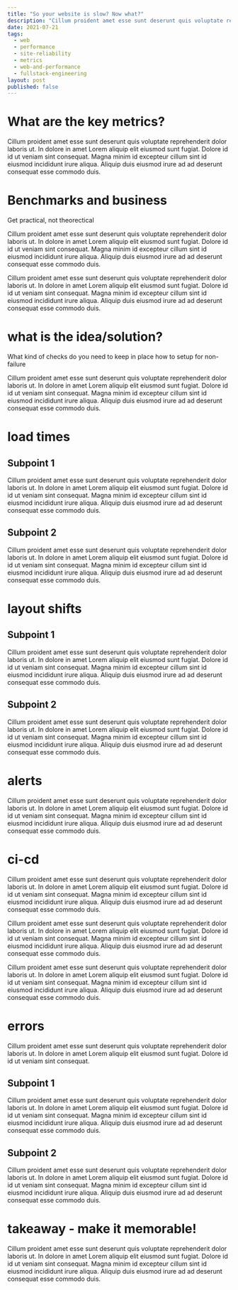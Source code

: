 ```yaml
---
title: "So your website is slow? Now what?"
description: "Cillum proident amet esse sunt deserunt quis voluptate reprehenderit dolor laboris ut. In dolore in amet Lorem aliquip elit eiusmod sunt fugiat. Dolore id id ut veniam sint consequat. "
date: 2021-07-21
tags:
  - web
  - performance
  - site-reliability
  - metrics
  - web-and-performance
  - fullstack-engineering
layout: post
published: false
---
```


# What are the key metrics?

Cillum proident amet esse sunt deserunt quis voluptate reprehenderit dolor laboris ut. In dolore in amet Lorem aliquip elit eiusmod sunt fugiat. Dolore id id ut veniam sint consequat. Magna minim id excepteur cillum sint id eiusmod incididunt irure aliqua. Aliquip duis eiusmod irure ad ad deserunt consequat esse commodo duis.

# Benchmarks and business

Get practical, not theorectical

Cillum proident amet esse sunt deserunt quis voluptate reprehenderit dolor laboris ut. In dolore in amet Lorem aliquip elit eiusmod sunt fugiat. Dolore id id ut veniam sint consequat. Magna minim id excepteur cillum sint id eiusmod incididunt irure aliqua. Aliquip duis eiusmod irure ad ad deserunt consequat esse commodo duis.

Cillum proident amet esse sunt deserunt quis voluptate reprehenderit dolor laboris ut. In dolore in amet Lorem aliquip elit eiusmod sunt fugiat. Dolore id id ut veniam sint consequat. Magna minim id excepteur cillum sint id eiusmod incididunt irure aliqua. Aliquip duis eiusmod irure ad ad deserunt consequat esse commodo duis.

# what is the idea/solution?

What kind of checks do you need to keep in place
how to setup for non-failure

Cillum proident amet esse sunt deserunt quis voluptate reprehenderit dolor laboris ut. In dolore in amet Lorem aliquip elit eiusmod sunt fugiat. Dolore id id ut veniam sint consequat. Magna minim id excepteur cillum sint id eiusmod incididunt irure aliqua. Aliquip duis eiusmod irure ad ad deserunt consequat esse commodo duis.

# load times

## Subpoint 1

Cillum proident amet esse sunt deserunt quis voluptate reprehenderit dolor laboris ut. In dolore in amet Lorem aliquip elit eiusmod sunt fugiat. Dolore id id ut veniam sint consequat. Magna minim id excepteur cillum sint id eiusmod incididunt irure aliqua. Aliquip duis eiusmod irure ad ad deserunt consequat esse commodo duis.

## Subpoint 2

Cillum proident amet esse sunt deserunt quis voluptate reprehenderit dolor laboris ut. In dolore in amet Lorem aliquip elit eiusmod sunt fugiat. Dolore id id ut veniam sint consequat. Magna minim id excepteur cillum sint id eiusmod incididunt irure aliqua. Aliquip duis eiusmod irure ad ad deserunt consequat esse commodo duis.

# layout shifts

## Subpoint 1

Cillum proident amet esse sunt deserunt quis voluptate reprehenderit dolor laboris ut. In dolore in amet Lorem aliquip elit eiusmod sunt fugiat. Dolore id id ut veniam sint consequat. Magna minim id excepteur cillum sint id eiusmod incididunt irure aliqua. Aliquip duis eiusmod irure ad ad deserunt consequat esse commodo duis.

## Subpoint 2

Cillum proident amet esse sunt deserunt quis voluptate reprehenderit dolor laboris ut. In dolore in amet Lorem aliquip elit eiusmod sunt fugiat. Dolore id id ut veniam sint consequat. Magna minim id excepteur cillum sint id eiusmod incididunt irure aliqua. Aliquip duis eiusmod irure ad ad deserunt consequat esse commodo duis.

# alerts

Cillum proident amet esse sunt deserunt quis voluptate reprehenderit dolor laboris ut. In dolore in amet Lorem aliquip elit eiusmod sunt fugiat. Dolore id id ut veniam sint consequat. Magna minim id excepteur cillum sint id eiusmod incididunt irure aliqua. Aliquip duis eiusmod irure ad ad deserunt consequat esse commodo duis.

# ci-cd

Cillum proident amet esse sunt deserunt quis voluptate reprehenderit dolor laboris ut. In dolore in amet Lorem aliquip elit eiusmod sunt fugiat. Dolore id id ut veniam sint consequat. Magna minim id excepteur cillum sint id eiusmod incididunt irure aliqua. Aliquip duis eiusmod irure ad ad deserunt consequat esse commodo duis.

Cillum proident amet esse sunt deserunt quis voluptate reprehenderit dolor laboris ut. In dolore in amet Lorem aliquip elit eiusmod sunt fugiat. Dolore id id ut veniam sint consequat. Magna minim id excepteur cillum sint id eiusmod incididunt irure aliqua. Aliquip duis eiusmod irure ad ad deserunt consequat esse commodo duis.

Cillum proident amet esse sunt deserunt quis voluptate reprehenderit dolor laboris ut. In dolore in amet Lorem aliquip elit eiusmod sunt fugiat. Dolore id id ut veniam sint consequat. Magna minim id excepteur cillum sint id eiusmod incididunt irure aliqua. Aliquip duis eiusmod irure ad ad deserunt consequat esse commodo duis.

# errors

Cillum proident amet esse sunt deserunt quis voluptate reprehenderit dolor laboris ut. In dolore in amet Lorem aliquip elit eiusmod sunt fugiat. Dolore id id ut veniam sint consequat.

## Subpoint 1

Cillum proident amet esse sunt deserunt quis voluptate reprehenderit dolor laboris ut. In dolore in amet Lorem aliquip elit eiusmod sunt fugiat. Dolore id id ut veniam sint consequat. Magna minim id excepteur cillum sint id eiusmod incididunt irure aliqua. Aliquip duis eiusmod irure ad ad deserunt consequat esse commodo duis.

## Subpoint 2

Cillum proident amet esse sunt deserunt quis voluptate reprehenderit dolor laboris ut. In dolore in amet Lorem aliquip elit eiusmod sunt fugiat. Dolore id id ut veniam sint consequat. Magna minim id excepteur cillum sint id eiusmod incididunt irure aliqua. Aliquip duis eiusmod irure ad ad deserunt consequat esse commodo duis.

# takeaway - make it memorable!

Cillum proident amet esse sunt deserunt quis voluptate reprehenderit dolor laboris ut. In dolore in amet Lorem aliquip elit eiusmod sunt fugiat. Dolore id id ut veniam sint consequat. Magna minim id excepteur cillum sint id eiusmod incididunt irure aliqua. Aliquip duis eiusmod irure ad ad deserunt consequat esse commodo duis.
